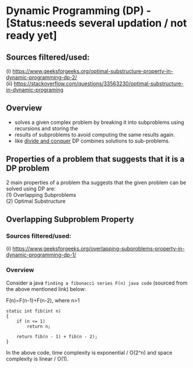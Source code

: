 # Dynamic Programming (DP) - [Status:needs several updation / not ready yet]

## Sources filtered/used:
(i) https://www.geeksforgeeks.org/optimal-substructure-property-in-dynamic-programming-dp-2/ <br>
(ii) https://stackoverflow.com/questions/33563230/optimal-substructure-in-dynamic-programing

## Overview

* solves a given complex problem by breaking it into subproblems using recursions and storing the <br>
* results of subproblems to avoid computing the same results again. <br>
* like [divide and conquer](https://github.com/chandrakanth-c/patterns-in-algorithms/blob/main/divide-and-conquer.md) DP combines solutions to sub-problems.  

## Properties of a problem that suggests that it is a DP problem

2 main properties of a problem tha suggests that the given problem can be solved using DP are: <br>
(1) Overlapping Subproblems <br>
(2) Optimal Substructure 

## Overlapping Subproblem Property

### Sources filtered/used:
(i) https://www.geeksforgeeks.org/overlapping-subproblems-property-in-dynamic-programming-dp-1/

### Overview

Consider a java `finding a fibonacci series F(n) java code` (sourced from the above mentioned link) below:

F(n)=F(n-1)+F(n-2), where n>1

```
static int fib(int n)
{
    if (n <= 1)
        return n;

    return fib(n - 1) + fib(n - 2);
}
```

In the above code, time complexity is exponential / O(2^n) and space complexity is linear / O(1).

